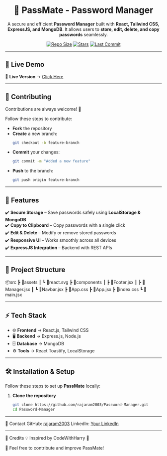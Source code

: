<h1 align="center">🔐 PassMate - Password Manager</h1>

<p align="center">
  A secure and efficient <b>Password Manager</b> built with <b>React, Tailwind CSS, ExpressJS, and MongoDB</b>. 
  It allows users to <b>store, edit, delete, and copy passwords</b> seamlessly.
</p>

<p align="center">
  <a href="#"><img src="https://img.shields.io/github/repo-size/rajaram2003/Password-Manager" alt="Repo Size"></a>
  <a href="#"><img src="https://img.shields.io/github/stars/rajaram2003/Password-Manager?style=social" alt="Stars"></a>
  <a href="#"><img src="https://img.shields.io/github/last-commit/rajaram2003/Password-Manager" alt="Last Commit"></a>
</p>

---

## 🚀 Live Demo

🔗 **Live Version** → [Click Here](https://password-manager-pass-mate.vercel.app/)

---

## 🤝 Contributing
Contributions are always welcome! 🎉

Follow these steps to contribute:  

- **Fork** the repository  
- **Create** a new branch:  
  ```sh
  git checkout -b feature-branch

- **Commit** your changes:
  ```sh
  git commit -m "Added a new feature"

- **Push** to the branch:
  ```sh
  git push origin feature-branch

---

## 📌 Features

✔️ **Secure Storage** – Save passwords safely using **LocalStorage & MongoDB**  
✔️ **Copy to Clipboard** – Copy passwords with a single click  
✔️ **Edit & Delete** – Modify or remove stored passwords  
✔️ **Responsive UI** – Works smoothly across all devices  
✔️ **ExpressJS Integration** – Backend with REST APIs  

---

## 📂 Project Structure

📦src
 ┣ 📂assets
 ┃ ┗ 📜react.svg
 ┣ 📂components
 ┃ ┣ 📜Footer.jsx
 ┃ ┣ 📜Manager.jsx
 ┃ ┗ 📜Navbar.jsx
 ┣ 📜App.css
 ┣ 📜App.jsx
 ┣ 📜index.css
 ┗ 📜main.jsx
 
---

## ⚡ Tech Stack

- 🌐 **Frontend** → React.js, Tailwind CSS  
- 🖥️ **Backend** → Express.js, Node.js  
- 🗄️ **Database** → MongoDB  
- ⚙️ **Tools** → React Toastify, LocalStorage  

---

## 🛠 Installation & Setup

Follow these steps to set up **PassMate** locally:

1. **Clone the repository**  
   ```sh
   git clone https://github.com/rajaram2003/Password-Manager.git
   cd Password-Manager

---

📧 Contact
GitHub: [rajaram2003](https://github.com/rajaram2003)
LinkedIn: [Your LinkedIn](https://www.linkedin.com/in/rajaram-biswal-462272320/)

---

🎯 Credits
💡 Inspired by CodeWithHarry 🚀

🙌 Feel free to contribute and improve PassMate!
